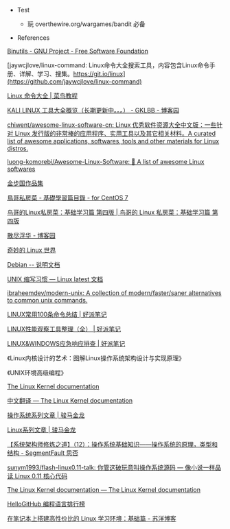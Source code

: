 ---
---

- Test
    - 玩 overthewire.org/wargames/bandit 必备

- References

[Binutils - GNU Project - Free Software Foundation](https://www.gnu.org/software/binutils/)

[jaywcjlove/linux-command: Linux命令大全搜索工具，内容包含Linux命令手册、详解、学习、搜集。https://git.io/linux](https://github.com/jaywcjlove/linux-command)

[Linux 命令大全 | 菜鸟教程](https://www.runoob.com/linux/linux-command-manual.html)

[KALI LINUX 工具大全概览（长期更新中。。。） - GKLBB - 博客园](https://www.cnblogs.com/GKLBB/p/14317288.html)

[chiwent/awesome-linux-software-cn: Linux 优秀软件资源大全中文版：一些针对 Linux 发行版的非常棒的应用程序、实用工具以及其它相关材料。A curated list of awesome applications, softwares, tools and other materials for Linux distros.](https://github.com/chiwent/awesome-linux-software-cn)

[luong-komorebi/Awesome-Linux-Software: 🐧 A list of awesome Linux softwares](https://github.com/luong-komorebi/Awesome-Linux-Software)

[金步国作品集](http://www.jinbuguo.com/)

[鳥哥私房菜 - 基礎學習篇目錄 - for CentOS 7](https://linux.vbird.org/linux_basic/centos7/)

[鸟哥的Linux私房菜：基础学习篇 第四版 | 鸟哥的 Linux 私房菜：基础学习篇 第四版](https://wizardforcel.gitbooks.io/vbird-linux-basic-4e/content/index.html)

[散尽浮华 - 博客园](https://www.cnblogs.com/kevingrace/)

[奇妙的 Linux 世界](https://www.hi-linux.com/)

[Debian -- 说明文档](https://www.debian.org/doc/index.zh-cn.html)

[UNIX 缩写习惯 — Linux latest 文档](https://gnu-linux.readthedocs.io/zh/latest/Chapter04/30_unix.abbreviation.html)

[ibraheemdev/modern-unix: A collection of modern/faster/saner alternatives to common unix commands.](https://github.com/ibraheemdev/modern-unix)

[LINUX常用100条命令总结 | 好派笔记](https://www.haopython.com/home/790/)

[LINUX性能观察工具整理（全） | 好派笔记](https://www.haopython.com/baseyw/755/)

[LINUX&WINDOWS应急响应排查 | 好派笔记](https://www.haopython.com/baseyw/jichu/1068/)


《Linux内核设计的艺术：图解Linux操作系统架构设计与实现原理》

《UNIX环境高级编程》

[The Linux Kernel documentation](https://www.kernel.org/doc/html/latest/index.html)

[中文翻译 — The Linux Kernel documentation](https://www.kernel.org/doc/html/latest/translations/zh_CN/index.html)

[操作系统系列文章 | 骏马金龙](https://www.junmajinlong.com/os/index/)

[Linux系列文章 | 骏马金龙](https://www.junmajinlong.com/linux/index/)

[【系统架构师修炼之道】（12）：操作系统基础知识——操作系统的原理，类型和结构 - SegmentFault 思否](https://segmentfault.com/a/1190000003692840)

[sunym1993/flash-linux0.11-talk: 你管这破玩意叫操作系统源码 — 像小说一样品读 Linux 0.11 核心代码](https://github.com/sunym1993/flash-linux0.11-talk)

[The Linux Kernel documentation — The Linux Kernel documentation](https://www.kernel.org/doc/html/latest/)

[HelloGitHub 编程语言排行榜](https://hellogithub.com/report/tiobe/)

[在笔记本上搭建高性价比的 Linux 学习环境：基础篇 - 苏洋博客](https://soulteary.com/2022/06/21/building-a-cost-effective-linux-learning-environment-on-a-laptop-the-basics.html)
